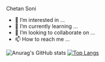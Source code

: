 Chetan Soni
- 👀 I’m interested in ...
- 🌱 I’m currently learning ...
- 💞️ I’m looking to collaborate on ...
- 📫 How to reach me ...

![Anurag's GitHub stats](https://github-readme-stats.vercel.app/api?username=Chetan3821&show_icons=true&theme=radical)
[![Top Langs](https://github-readme-stats.vercel.app/api/top-langs/?username=Chetan3821&layout=compact)](https://github.com/Chetan3821/github-readme-stats)
